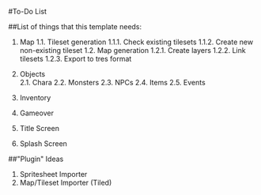 
#To-Do List

##List of things that this template needs:

1. Map
  1.1. Tileset generation
    1.1.1. Check existing tilesets
    1.1.2. Create new non-existing tileset
  1.2. Map generation
    1.2.1. Create layers
    1.2.2. Link tilesets
    1.2.3. Export to tres format

2. Objects  
  2.1. Chara
  2.2. Monsters
  2.3. NPCs
  2.4. Items
  2.5. Events

3. Inventory

4. Gameover

5. Title Screen

6. Splash Screen

##"Plugin" Ideas

1. Spritesheet Importer
2. Map/Tileset Importer (Tiled)


